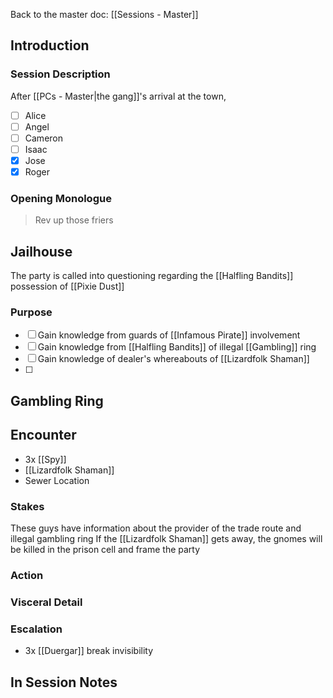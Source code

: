 Back to the master doc: [[Sessions - Master]]
## Introduction
### Session Description
After [[PCs - Master|the gang]]'s arrival at the town,  
- [ ] Alice
- [ ] Angel
- [ ] Cameron
- [ ] Isaac
- [x] Jose
- [x] Roger
### Opening Monologue
> Rev up those friers 

## Jailhouse
The party is called into questioning regarding the [[Halfling Bandits]] possession of [[Pixie Dust]]
### Purpose
- [ ] Gain knowledge from guards of [[Infamous Pirate]] involvement
- [ ] Gain knowledge from [[Halfling Bandits]] of illegal [[Gambling]] ring 
- [ ] Gain knowledge of dealer's whereabouts of [[Lizardfolk Shaman]]
- [ ] 
## Gambling Ring 
## Encounter
- 3x [[Spy]]
- [[Lizardfolk Shaman]]
- Sewer Location
### Stakes
These guys have information about the provider of the trade route and illegal gambling ring
If the [[Lizardfolk Shaman]] gets away, the gnomes will be killed in the prison cell and frame the party
### Action

### Visceral Detail
### Escalation
- 3x [[Duergar]] break invisibility
## In Session Notes

